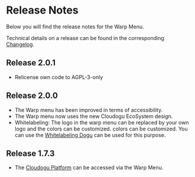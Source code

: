 # Release Notes

Below you will find the release notes for the Warp Menu. 

Technical details on a release can be found in the corresponding [Changelog](https://docs.cloudogu.com/en/docs/system-components/warp-menu/CHANGELOG/).

## Release 2.0.1
- Relicense own code to AGPL-3-only

## Release 2.0.0

* The Warp menu has been improved in terms of accessibility.
* The Warp menu now uses the new Cloudogu EcoSystem design.
* Whitelabeling: The logo in the warp menu can be replaced by your own logo and the colors can be customized.
  colors can be customized. You can use the [Whitelabeling Dogu](https://docs.cloudogu.com/en/usermanual/whitelabeling/Configuration/)
  can be used for this purpose.


## Release 1.7.3

* The [Cloudogu Platform](https://platform.cloudogu.com/en/) can be accessed via the Warp Menu.